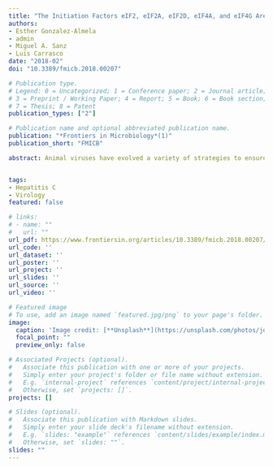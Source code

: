 ```yaml
---
title: "The Initiation Factors eIF2, eIF2A, eIF2D, eIF4A, and eIF4G Are Not Involved in Translation Driven by Hepatitis C Virus IRES in Human Cells"
authors:
- Esther Gonzalez-Almela 
- admin
- Miguel A. Sanz
- Luis Carrasco
date: "2018-02"
doi: "10.3389/fmicb.2018.00207"

# Publication type.
# Legend: 0 = Uncategorized; 1 = Conference paper; 2 = Journal article;
# 3 = Preprint / Working Paper; 4 = Report; 5 = Book; 6 = Book section;
# 7 = Thesis; 8 = Patent
publication_types: ["2"]

# Publication name and optional abbreviated publication name.
publication: "*Frontiers in Microbiology*(1)"
publication_short: "FMICB"

abstract: Animal viruses have evolved a variety of strategies to ensure the efficient translation of their mRNAs. One such strategy is the use of internal ribosome entry site (IRES) elements, which circumvent the requirement for some eukaryotic initiation factors (eIFs). Much effort has been directed to unravel the precise mechanism of translation initiation by hepatitis C virus (HCV) mRNA. In the present study, we examined the involvement of several eIFs in HCV IRES-driven translation in human cells in a comparative analysis with mRNAs bearing the encephalomyocarditis virus or the Cricket paralysis virus IRES element. Consistent with previous findings, several inhibitors of eIF2 activity, including sodium arsenite, thapsigargin, tunicamycin, and salubrinal, had no inhibitory effect on the translation of an mRNA bearing the HCV IRES, and all induced the phosphorylation of eIF2α. In addition, hippuristanol and pateamine A, two known inhibitors of eIF4A, failed to block HCV IRES-directed translation. To test the release of nuclear proteins to the cytoplasm and to analyze the formation of stress granules, the location of the nuclear protein TIA1 was tested by immunocytochemistry. Both arsenite and pateamine A could efficiently induce the formation of stress granules containing TIA1 and eIF4G, whereas eIF3 and eIF2 failed to localize to these cytoplasmic bodies. The finding of eIF4A and eIF4G in stress granules suggests that they do not participate in mRNA translation. Human HAP1 cells depleted for eIF2A, eIF2D, or both factors, were able to synthesize luciferase from an mRNA bearing the HCV IRES even when eIF2α was phosphorylated. Overall, these results demonstrate that neither eIF2A nor eIF2D does not participate in the translation directed by HCV IRES. We conclude that eIF2, eIF4A, eIF2A, and eIF2D do not participate in the initiation of translation of HCV mRNA.


tags:
- Hepatitis C
- Virology
featured: false

# links:
# - name: ""
#   url: ""
url_pdf: https://www.frontiersin.org/articles/10.3389/fmicb.2018.00207/pdf
url_code: ''
url_dataset: ''
url_poster: ''
url_project: ''
url_slides: ''
url_source: ''
url_video: ''

# Featured image
# To use, add an image named `featured.jpg/png` to your page's folder. 
image:
  caption: 'Image credit: [**Unsplash**](https://unsplash.com/photos/jdD8gXaTZsc)'
  focal_point: ""
  preview_only: false

# Associated Projects (optional).
#   Associate this publication with one or more of your projects.
#   Simply enter your project's folder or file name without extension.
#   E.g. `internal-project` references `content/project/internal-project/index.md`.
#   Otherwise, set `projects: []`.
projects: []

# Slides (optional).
#   Associate this publication with Markdown slides.
#   Simply enter your slide deck's filename without extension.
#   E.g. `slides: "example"` references `content/slides/example/index.md`.
#   Otherwise, set `slides: ""`.
slides: "" 
---
```

